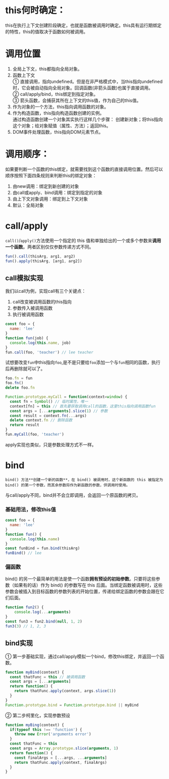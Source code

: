 # this何时确定：
this在执行上下文创建阶段确定，也就是函数被调用时确定。this具有运行期绑定的特性，this的值取决于函数如何被调用。
# 调用位置
1. 全局上下文，this都指向全局对象。
2. 函数上下文  
	① 直接调用，指向undefined。但是在非严格模式中，当this指向undefined时，它会被自动指向全局对象。回调函数(非箭头函数)也属于直接调用。  
	② call/apply/bind，this绑定到指定对象。  
	③ 箭头函数，会捕获其所在上下文的this值，作为自己的this值。
3. 作为对象的一个方法，this指向调用函数的对象。
4. 作为构造函数，this指向构造函数创建的实例。  
通过构造函数创建一个对象其实执行这样几个步骤： 创建新对象；将this指向这个对象；给对象赋值（属性、方法）；返回this。
5. DOM事件处理函数，this指向DOM元素节点。

# 调用顺序：
如果要判断一个函数的this绑定，就需要找到这个函数的直接调用位置。然后可以顺序按照下面四条规则来判断this的绑定对象：  
1. 由new调用：绑定到新创建的对象
2. 由call或apply、bind调用：绑定到指定的对象
3. 由上下文对象调用：绑定到上下文对象
4. 默认：全局对象

# call/apply
`call()`/`apply()`方法使用一个指定的 this 值和单独给出的一个或多个参数来**调用一个函数**。两者区别仅仅参数传递方式不同。
```js
fun().call(thisArg, arg1, arg2)
fun().apply(thisArg, [arg1, arg2])
```
## call模拟实现
我们以call为例，实现call有三个关键点：  
1. call改变被调用函数的this指向
2. 参数传入被调用函数
3. 执行被调用函数
```js
const foo = {
  name: 'lee'
}
function fun(job) {
  console.log(this.name, job)
}
fun.call(foo, 'teacher') // lee teacher
```

试想要改变`fun`中this指向`foo`,是不是只要给`foo`添加一个与`fun`相同的函数，执行后再删除就可以了。
```js
foo.fn = fun
foo.fn()
delete foo.fn
```

```js
Function.prototype.myCall = function(context=window) {
  const fn = Symbol() // 临时属性，唯一
  context[fn] = this // 首先要获取调用call的函数，这里this指向调用函数fun
  const args = [...arguments].slice(1) // 参数
  const result = context.fn(...args)
  delete context.fn // 删除函数
  return result
}
fun.myCall(foo, 'teacher')
```
apply实现也类似，只是参数处理方式不一样。

# bind
    bind() 方法**创建一个新的函数**，在 bind() 被调用时，这个新函数的 this 被指定为 bind() 的第一个参数，而其余参数将作为新函数的参数，供调用时使用。  
与call/apply不同，bind并不会立即调用，会返回一个原函数的拷贝。  

### 基础用法，修改this值
```js
const foo = {
  name: 'lee'
}
function fun() {
  console.log(this.name)
}
const funBind = fun.bind(thisArg)
funBind() // lee
```
### 偏函数
bind() 的另一个最简单的用法是使一个函数**拥有预设的初始参数**。只要将这些参数（如果有的话）作为 bind() 的参数写在 this 后面。当绑定函数被调用时，这些参数会被插入到目标函数的参数列表的开始位置，传递给绑定函数的参数会跟在它们后面。
```js
function fun2() {
    console.log(...arguments)
}
const fun3 = fun2.bind(null, 1, 2)
fun3(3) // 1, 2, 3
```
## bind实现
① 第一步基础实现，通过call/apply模拟一个bind，修改this绑定，并返回一个函数。
```js
function myBind(context) {
  const thatFunc = this // 被调用函数
  const args = [...arguments]
  return function() {
    return thatFunc.apply(context, args.slice(1))
  }
}
Function.prototype.bind = Function.prototype.bind || myBind
```
② 第二步柯里化，实现参数预设
```js
function myBing(context) {
  if(typeof this !== 'function') {
    throw new Error('arguments error')
  }
  const thatFunc = this
  const args = Array.prototype.slice(arguments, 1)
  return function() {
    const finalArgs = [...args, ...arguments]
    return thatFunc.apply(context, finalArgs)
  }
}
```